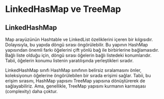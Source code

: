 # LinkedHasMap ve TreeMap

## LinkedHashMap

Map arayüzünün Hashtable ve LinkedList özeliklerini içeren bir kılgısıdır. Dolayısıyla, bu yapıda döngü sırası öngörülebilir. Bu yapının HashMap yapısından önemli farkı öğelerini çift yönlü bağ ile birbirlerine bağlamasıdır. Bağlı liste olduğu için, döngü sırası öğelerin bağlı listedeki konumlarıdır. Tabii, öğelerin konumu listenin yaratılışında yerleştikleri sıradır. 

LinkedHashMap sınıfı HashMap sınıfının belirsiz sıralamasını önler, koleksiyonun öğelerine öngörülebilen bir sırada erişimi sağlar. Tabii, bu erişim sırasını, HashMap yapısını TreeMap yapısına dönüştürerek de sağlayabiliriz. Ama, genellikle, TreeMap yapısını kurmanın karmaşası (complexity) daha çoktur.
